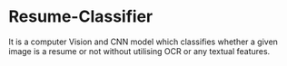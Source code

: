 # Resume-Classifier
It is a computer Vision and CNN model which classifies whether a given image is a resume or not without utilising OCR or any textual features.
